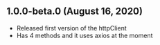 ## 1.0.0-beta.0 (August 16, 2020) 

- Released first version of the httpClient
- Has 4 methods and it uses axios at the moment